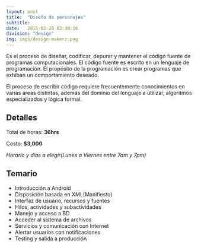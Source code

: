 ```yaml
---
layout: post
title:  "Diseño de personajes"
subtitle:
date:   2015-02-28 02:30:16
division: "design"
img: imgs/design-makerz.png
---
```

Es el proceso de diseñar, codificar, depurar y mantener el código fuente de programas computacionales. El código fuente es escrito en un lenguaje de programación. El propósito de la programación es crear programas que exhiban un comportamiento deseado. 

El proceso de escribir código requiere frecuentemente conocimientos en varias áreas distintas, además del dominio del lenguaje a utilizar, algoritmos especializados y lógica formal. 

## Detalles
Total de horas: **36hrs**

Costo: **$3,000**

*Horario y días a elegir(Lunes a Viernes entre 7am y 7pm)*

## Temario
- Introducción a Android
- Disposición basada en XML(Manifiesto)
- Interfaz de usuario, recursos y fuentes
- Hilos, actividades y subactividades
- Manejo y acceso a BD
- Acceder al sistema de archivos
- Servicios y comunicación con Internet
- Alertar usuarios con notificaciones
- Testing y salida a producción